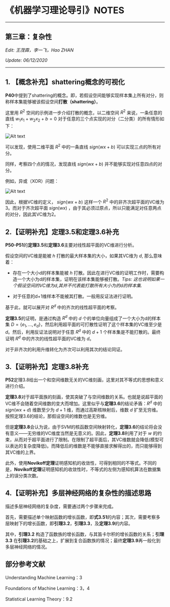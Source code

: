 # 《机器学习理论导引》NOTES

---

## 第三章：复杂性

*Edit: 王茂霖，李一飞，Hao ZHAN*

*Update: 06/12/2020*

---

## 1. 【概念补充】shattering概念的可视化

**P40**中提到了shattering的概念。即，若假设空间能够实现样本集上所有对分，则称样本集能够被该假设空间**打散（shattering）**。

这里用 $R^2$ 空间的示例进一步介绍打散的概念，以二维空间 $R^2$ 来说，一条任意的直线 $w_1x_1+w_2x_2+b=0$ 对于任意的三个点实现的对分（二分类）的所有情形如下：

![Alt text](/Users/zhanhao/Documents/BookNotes/机器学习理论导引/前三章/宝箱书补充_Part2&3_ML67/1591338505484.png)

可以发现，使用二维平面 $R^2$ 中的一条直线 $sign(wx+b)$ 可以实现三点的所有对分。

同样，考察四个点的情况，发现直线 $sign(wx+b)$ 并不能够实现对任意四点的对分。

例如，异或（XOR）问题：

![Alt text](/Users/zhanhao/Documents/BookNotes/机器学习理论导引/前三章/宝箱书补充_Part2&3_ML67/1591343633291.png)

因此，根据VC维的定义， $sign(wx+b)$ 这样一个 $R^2$ 中的非齐次超平面的VC维为3。而对于齐次超平面 $sign(wx)$ ，由于其必须过原点，所以只能满足对任意两点的对分，因此其VC维为2。

## 2.【证明补充】定理3.5和定理3.6补充

**P50-P51**的**定理3.5**和**定理3.6**主要对线性超平面的VC维进行分析。

假设空间的VC维是能被 $h$ 打散的最大样本集的大小，如果其VC维为 $d$, 那么意味着：

- 存在一个大小d的样本集能被 $h$ 打散。因此在进行VC维的证明工作时，需要构造一个大小为d的样本集，证明在该样本集能够被打散。*Tips: 这也说明如果一个假设空间的VC维为d,其并不代表能打散所有大小为的d的样本集.*

- 对于任意的d+1维样本不能被其打散。一般用反证法进行证明。

基于此，就可以展开对 $R^d$ 中的齐次的线性超平面的考察。

**定理3.5**的证明，是通过构造 $R^d$ 中的 $d$ 个的单位向量组成了一个大小为d的样本集 $D=\{e_1,...,e_d\}$，然后利用超平面的可打散性证明了这个样本集的VC维至少是 $d$。然后，利用反证法说明对于任意 $R^d$ 中的 $d+1$ 个样本集是不能打散的。最终证明 $R^d$ 中的齐次的线性超平面的VC维为 $d$。

对于非齐次的利用升维转化为齐次可以利用其次的结论同证。

## 3.【证明补充】定理3.8补充

**P52**定理3.8给出一个和空间维数无关的VC维刻画，这里对其不等式的思想和意义进行介绍。

**定理3.8**对于超平面族的刻画，使其突破了与空间维数的关系。也就是说超平面的VC维不会随着空间维数的变大而增加。这里似乎与**定理3.6**的结论矛盾：$R^d$ 中的 $sign(wx+d)$ 维数至少为 $d+1$ 维，而通过高斯核映射后，维数 $d$ 扩至无穷维。按照定理3.6的结论，那假设空间的维数也是无穷维。

但是**定理3.8**会认为说，由于SVM的核函数空间映射转化，**定理3.6**的结论将会没有意义——无穷维的VC维度当然是无意义的。因此，**定理3.8**利用了对于 $w$ 的约束，从而对于超平面进行了限制。在限制了超平面后，其VC维数就会降低(模型可以表达的复杂度降低)。而降低后的维数是不能够直接求解得出的，而只能够得到其VC维的上界。

此外，使用**Novikoff定理**证明感知机的收敛性，可得到相同的不等式。不同的是，**Novikoff定理**证明感知机的收敛性时，不等式的左侧为感知机算法在数据集上的误分类次数。

## 4.【证明补充】多层神经网络的复杂性的描述思路

描述多层神经网络的复杂度，需要通过两个步骤来完成。

首先，需要描述单个映射函数的增长函数，即**式3.51**的内容；其次，需要考察多层映射下的增长函数，即**引理3.2**，**引理3.3**，及**定理3.9**的内容。

其中，**引理3.2** 构造了函数族的增长函数，与其笛卡尔积的增长函数的关系；**引理3.3** 在**引理3.2**的基础之上，扩展到复合函数族的情况；最终**定理3.9**再一般化到多层神经网络的情况。



## 部分参考文献

Understanding Machine Learning：3

Foundations of Machine Learning：3，4

Statistical Learning Theory：9.2

